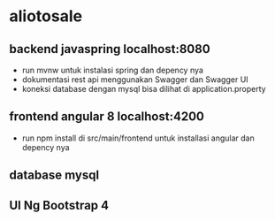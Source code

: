 # aliotosale
## backend javaspring localhost:8080
- run mvnw untuk instalasi spring dan depency nya
- dokumentasi rest api menggunakan Swagger dan Swagger UI
- koneksi database dengan mysql bisa dilihat di application.property
## frontend angular 8 localhost:4200
- run npm install di src/main/frontend untuk installasi angular dan depency nya
## database mysql
## UI Ng Bootstrap 4

